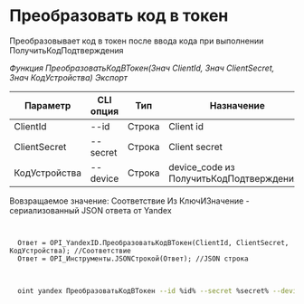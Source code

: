 ﻿---
sidebar_position: 2
---

# Преобразовать код в токен
 Преобразовывает код в токен после ввода кода при выполнении ПолучитьКодПодтверждения


*Функция ПреобразоватьКодВТокен(Знач ClientId, Знач ClientSecret, Знач КодУстройства) Экспорт*

  | Параметр | CLI опция | Тип | Назначение |
  |-|-|-|-|
  | ClientId | --id | Строка | Client id |
  | ClientSecret | --secret | Строка | Client secret |
  | КодУстройства | --device | Строка | device_code из ПолучитьКодПодтверждения() |

  
  Вовзращаемое значение:   Соответствие Из КлючИЗначение - сериализованный JSON ответа от Yandex

```bsl title="Пример кода"
	

  Ответ = OPI_YandexID.ПреобразоватьКодВТокен(ClientId, ClientSecret, КодУстройства); //Соответствие
  Ответ = OPI_Инструменты.JSONСтрокой(Ответ); //JSON строка
	
```

```sh title="Пример команд CLI"
    
  oint yandex ПреобразоватьКодВТокен --id %id% --secret %secret% --device %device%

```


```json title="Результат"



```
